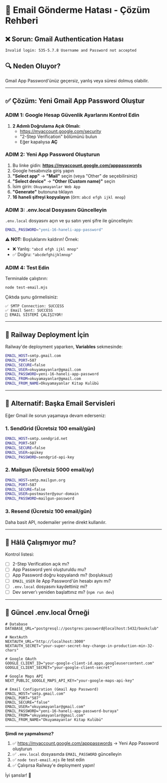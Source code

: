 # 📧 Email Gönderme Hatası - Çözüm Rehberi

## ❌ Sorun: Gmail Authentication Hatası

```
Invalid login: 535-5.7.8 Username and Password not accepted
```

## 🔍 Neden Oluyor?

Gmail App Password'ünüz geçersiz, yanlış veya süresi dolmuş olabilir.

---

## ✅ Çözüm: Yeni Gmail App Password Oluştur

### ADIM 1: Google Hesap Güvenlik Ayarlarını Kontrol Edin

1. **2 Adımlı Doğrulama Açık Olmalı:**
   - https://myaccount.google.com/security
   - "2-Step Verification" bölümünü bulun
   - Eğer kapalıysa **AÇ**

### ADIM 2: Yeni App Password Oluşturun

1. Bu linke gidin: **https://myaccount.google.com/apppasswords**
2. Google hesabınızla giriş yapın
3. **"Select app"** → **"Mail"** seçin (veya "Other" de seçebilirsiniz)
4. **"Select device"** → **"Other (Custom name)"** seçin
5. İsim girin: `Okuyamayanlar Web App`
6. **"Generate"** butonuna tıklayın
7. **16 haneli şifreyi kopyalayın** (örn: `abcd efgh ijkl mnop`)

### ADIM 3: .env.local Dosyasını Güncelleyin

`.env.local` dosyasını açın ve şu satırı yeni şifre ile güncelleyin:

```bash
EMAIL_PASSWORD="yeni-16-haneli-app-password"
```

⚠️ **NOT:** Boşluklarını kaldırın! Örnek:

- ❌ Yanlış: `"abcd efgh ijkl mnop"`
- ✅ Doğru: `"abcdefghijklmnop"`

### ADIM 4: Test Edin

Terminalde çalıştırın:

```bash
node test-email.mjs
```

Çıktıda şunu görmelisiniz:

```
✅ SMTP Connection: SUCCESS
✅ Email Sent: SUCCESS
🎉 EMAIL SİSTEMİ ÇALIŞIYOR!
```

---

## 🚀 Railway Deployment İçin

Railway'de deployment yaparken, **Variables** sekmesinde:

```bash
EMAIL_HOST=smtp.gmail.com
EMAIL_PORT=587
EMAIL_SECURE=false
EMAIL_USER=okuyamayanlar@gmail.com
EMAIL_PASSWORD=yeni-16-haneli-app-password
EMAIL_FROM=okuyamayanlar@gmail.com
EMAIL_FROM_NAME=Okuyamayanlar Kitap Kulübü
```

---

## 🔧 Alternatif: Başka Email Servisleri

Eğer Gmail ile sorun yaşamaya devam ederseniz:

### 1. **SendGrid** (Ücretsiz 100 email/gün)

```bash
EMAIL_HOST=smtp.sendgrid.net
EMAIL_PORT=587
EMAIL_SECURE=false
EMAIL_USER=apikey
EMAIL_PASSWORD=sendgrid-api-key
```

### 2. **Mailgun** (Ücretsiz 5000 email/ay)

```bash
EMAIL_HOST=smtp.mailgun.org
EMAIL_PORT=587
EMAIL_SECURE=false
EMAIL_USER=postmaster@your-domain
EMAIL_PASSWORD=mailgun-password
```

### 3. **Resend** (Ücretsiz 100 email/gün)

Daha basit API, nodemailer yerine direkt kullanılır.

---

## 🐛 Hâlâ Çalışmıyor mu?

Kontrol listesi:

- [ ] 2-Step Verification açık mı?
- [ ] App Password yeni oluşturuldu mu?
- [ ] App Password doğru kopyalandı mı? (boşluksuz)
- [ ] `EMAIL_USER` ile App Password'ün hesabı aynı mı?
- [ ] `.env.local` dosyasını kaydettiniz mi?
- [ ] Dev server'ı yeniden başlattınız mı? (`npm run dev`)

---

## 📝 Güncel .env.local Örneği

```.env
# Database
DATABASE_URL="postgresql://postgres:password@localhost:5432/bookclub"

# NextAuth
NEXTAUTH_URL="http://localhost:3000"
NEXTAUTH_SECRET="your-super-secret-key-change-in-production-min-32-chars"

# Google OAuth
GOOGLE_CLIENT_ID="your-google-client-id.apps.googleusercontent.com"
GOOGLE_CLIENT_SECRET="your-google-client-secret"

# Google Maps API
NEXT_PUBLIC_GOOGLE_MAPS_API_KEY="your-google-maps-api-key"

# Email Configuration (Gmail App Password)
EMAIL_HOST="smtp.gmail.com"
EMAIL_PORT="587"
EMAIL_SECURE="false"
EMAIL_USER="okuyamayanlar@gmail.com"
EMAIL_PASSWORD="yeni-16-haneli-app-password-buraya"
EMAIL_FROM="okuyamayanlar@gmail.com"
EMAIL_FROM_NAME="Okuyamayanlar Kitap Kulübü"
```

---

**Şimdi ne yapmalısınız?**

1. ✅ https://myaccount.google.com/apppasswords → Yeni App Password oluşturun
2. ✅ `.env.local` dosyasında `EMAIL_PASSWORD` güncelleyin
3. ✅ `node test-email.mjs` ile test edin
4. ✅ Çalışırsa Railway'e deployment yapın!

İyi şanslar! 🚀

